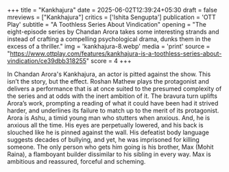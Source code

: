 +++
title = "Kankhajura"
date = 2025-06-02T12:39:24+05:30
draft = false
mreviews = ["Kankhajura"]
critics = ['Ishita Sengupta']
publication = 'OTT Play'
subtitle = "A Toothless Series About Vindication"
opening = "The eight-episode series by Chandan Arora takes some interesting strands and instead of crafting a compelling psychological drama, dunks them in the excess of a thriller."
img = 'kankhajura-8.webp'
media = 'print'
source = "https://www.ottplay.com/features/kankhajura-is-a-toothless-series-about-vindication/ce39dbb318255"
score = 4
+++

In Chandan Arora's Kankhajura, an actor is pitted against the show. This isn’t the story, but the effect. Roshan Mathew plays the protagonist and delivers a performance that is at once suited to the presumed complexity of the series and at odds with the inert ambition of it. The bravura turn uplifts Arora’s work, prompting a reading of what it could have been had it strived harder, and underlines its failure to match up to the merit of its protagonist. Arora is Ashu, a timid young man who stutters when anxious. And, he is anxious all the time. His eyes are perpetually lowered, and his back is slouched like he is pinned against the wall. His defeatist body language suggests decades of bullying, and yet, he was imprisoned for killing someone. The only person who gets him going is his brother, Max (Mohit Raina), a flamboyant builder dissimilar to his sibling in every way. Max is ambitious and reassured, forceful and scheming.
